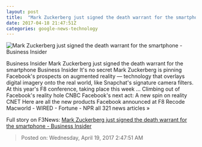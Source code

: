 ```yaml
---
layout: post
title:  "Mark Zuckerberg just signed the death warrant for the smartphone - Business Insider"
date: 2017-04-18 21:47:51Z
categories: google-news-technology
---
```


![Mark Zuckerberg just signed the death warrant for the smartphone - Business Insider](http://static1.businessinsider.com/image/58f65ef5f40daedd048b5352-1190-625/mark-zuckerberg-just-signed-the-death-warrant-for-the-smartphone.jpg)

Business Insider Mark Zuckerberg just signed the death warrant for the smartphone Business Insider It's no secret Mark Zuckerberg is pinning Facebook's prospects on augmented reality — technology that overlays digital imagery onto the real world, like Snapchat's signature camera filters. At this year's F8 conference, taking place this week ... Climbing out of Facebook's reality hole CNBC Facebook's next act: A new spin on reality CNET Here are all the new products Facebook announced at F8 Recode Macworld - WIRED - Fortune - NPR all 321 news articles »


Full story on F3News: [Mark Zuckerberg just signed the death warrant for the smartphone - Business Insider](http://www.f3nws.com/n/ngNcYE)

> Posted on: Wednesday, April 19, 2017 2:47:51 AM

